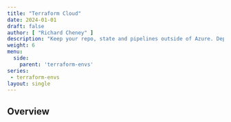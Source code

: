 ```yaml
---
title: "Terraform Cloud"
date: 2024-01-01
draft: false
author: [ "Richard Cheney" ]
description: "Keep your repo, state and pipelines outside of Azure. Deploy with OpenId Connect"
weight: 6
menu:
  side:
    parent: 'terraform-envs'
series:
 - terraform-envs
layout: single
---
```


## Overview